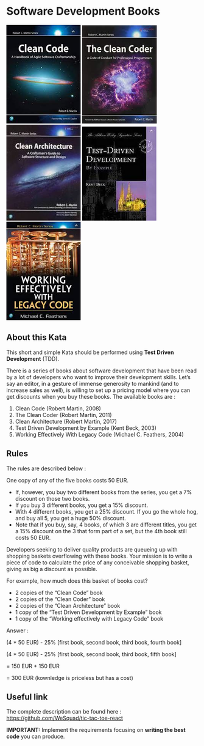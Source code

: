 # Software Development Books

![Alt text](images/Kata_DevelopmentBooks_CleanCode.png?raw=true "Software Development Books")
![Alt text](images/Kata_DevelopmentBooks_CleanCoder.png?raw=true "Software Development Books")
![Alt text](images/Kata_DevelopmentBooks_CleanArchitecture.jpeg?raw=true "Software Development Books")
![Alt text](images/Kata_DevelopmentBooks_TDD.jpeg?raw=true "Software Development Books")
![Alt text](images/Kata_DevelopmentBooks_Refactoring.jpeg?raw=true "Software Development Books")

## About this Kata

This short and simple Kata should be performed using **Test Driven Development** (TDD).

There is a series of books about software development that have been read by a lot of developers who want to improve their development skills. Let’s say an editor, in a gesture of immense generosity to mankind (and to increase sales as well), is willing to set up a pricing model where you can get discounts when you buy these books. The available books are :
1. Clean Code (Robert Martin, 2008)
2. The Clean Coder (Robert Martin, 2011)
3. Clean Architecture (Robert Martin, 2017)
4. Test Driven Development by Example (Kent Beck, 2003)
5. Working Effectively With Legacy Code (Michael C. Feathers, 2004)

## Rules

The rules are described below :

One copy of any of the five books costs 50 EUR.
- If, however, you buy two different books from the series, you get a 7% discount on those two books.
- If you buy 3 different books, you get a 15% discount.
- With 4 different books, you get a 25% discount.
If you go the whole hog, and buy all 5, you get a huge 50% discount.
- Note that if you buy, say, 4 books, of which 3 are different titles, you get a 15% discount on the 3 that form part of a set, but the 4th book still costs 50 EUR.

Developers seeking to deliver quality products are queueing up with shopping baskets overflowing with these books. Your mission is to write a piece of code to calculate the price of any conceivable shopping basket, giving as big a discount as possible.

For example, how much does this basket of books cost?
- 2 copies of the “Clean Code” book
- 2 copies of the “Clean Coder” book
- 2 copies of the “Clean Architecture” book
- 1 copy of the “Test Driven Development by Example” book
- 1 copy of the “Working effectively with Legacy Code” book

Answer :

(4 * 50 EUR) - 25% [first book, second book, third book, fourth book]

(4 * 50 EUR) - 25% [first book, second book, third book, fifth book]

= 150 EUR + 150 EUR

= 300 EUR (kownledge is priceless but has a cost)
  
## Useful link

The complete description can be found here : https://github.com/WeSquad/tic-tac-toe-react

**IMPORTANT:**  Implement the requirements focusing on **writing the best code** you can produce.
